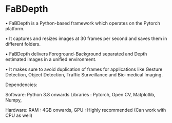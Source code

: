# FaBDepth

•	FaBDepth is a Python-based framework which operates on the Pytorch platform.

•	It captures and resizes images at 30 frames per second and saves them in different folders.

•	FaBDepth delivers Foreground-Background separated and Depth estimated images in a unified environment.

•	It makes sure to avoid duplication of frames for applications like Gesture Detection, Object Detection, Traffic Surveillance and Bio-medical Imaging. 


Dependencies:

Software:
Python 3.8 onwards
Libraries : Pytorch, Open CV, Matplotlib, Numpy, 

Hardware:
RAM : 4GB onwards,
GPU : Highly recommended (Can work with CPU as well)

